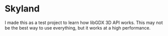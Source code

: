 # Skyland
I made this as a test project to learn how libGDX 3D API works. This may not be the best way to use everything, but it works at a high performance.
